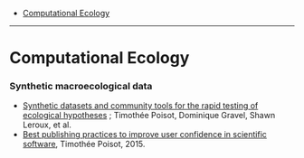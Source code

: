 
+ [Computational Ecology](#computational-ecology)

----

# Computational Ecology

### Synthetic macroecological data
+ [Synthetic datasets and community tools for the rapid testing of ecological hypotheses](http://poisotlab.io/pdf/poisot2015synthetic.pdf) ; Timothée Poisot, Dominique Gravel, Shawn Leroux, et al.
+ [Best publishing practices to improve user confidence in scientific software](http://poisotlab.io/pdf/poisot2015bestpublishing.pdf), Timothée Poisot, 2015.
